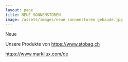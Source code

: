 ```yaml
---
layout: page
title: NEUE SONNENSTOREN
image: /assets/images/neue sonnenstoren gebaude.jpg
---
```


Neue


Unsere Produkte von
<https://www.stobag.ch>

<https://www.markilux.com/de>





